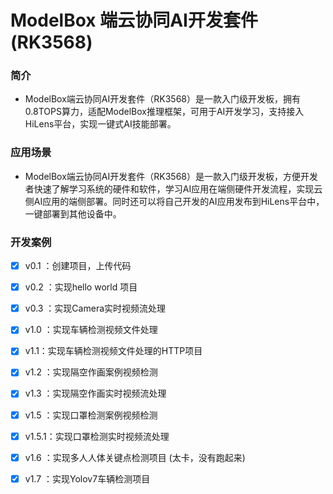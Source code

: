 # ModelBox 端云协同AI开发套件(RK3568)

### 简介

- ModelBox端云协同AI开发套件（RK3568）是一款入门级开发板，拥有0.8TOPS算力，适配ModelBox推理框架，可用于AI开发学习，支持接入HiLens平台，实现一键式AI技能部署。

### 应用场景

- ModelBox端云协同AI开发套件（RK3568）是一款入门级开发板，方便开发者快速了解学习系统的硬件和软件，学习AI应用在端侧硬件开发流程，实现云侧AI应用的端侧部署。同时还可以将自己开发的AI应用发布到HiLens平台中，一键部署到其他设备中。


###  开发案例

- [x]  v0.1 ：创建项目，上传代码 
- [x] v0.2 ：实现hello world 项目
- [x] v0.3 ：实现Camera实时视频流处理
- [x] v1.0 ：实现车辆检测视频文件处理
- [x] v1.1：实现车辆检测视频文件处理的HTTP项目
- [x] v1.2 ：实现隔空作画案例视频检测
- [x] v1.3 ：实现隔空作画实时视频流处理
- [x] v1.5 ：实现口罩检测案例视频检测
- [x] v1.5.1：实现口罩检测实时视频流处理
- [x] v1.6 ：实现多人人体关键点检测项目 (太卡，没有跑起来)
- [x] v1.7 ：实现Yolov7车辆检测项目



